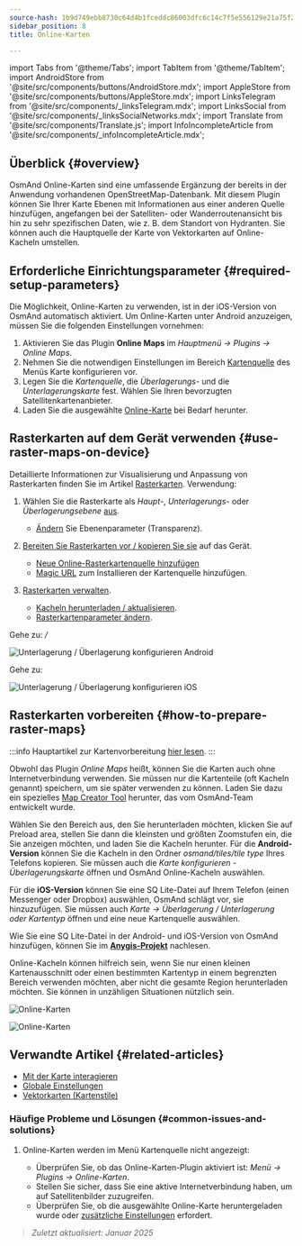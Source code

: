 ```yaml
---
source-hash: 1b9d749ebb8730c64d4b1fceddc86003dfc6c14c7f5e556129e21a75f245cdc3
sidebar_position: 8
title: Online-Karten

---
```

import Tabs from '@theme/Tabs';
import TabItem from '@theme/TabItem';
import AndroidStore from '@site/src/components/buttons/AndroidStore.mdx';
import AppleStore from '@site/src/components/buttons/AppleStore.mdx';
import LinksTelegram from '@site/src/components/_linksTelegram.mdx';
import LinksSocial from '@site/src/components/_linksSocialNetworks.mdx';
import Translate from '@site/src/components/Translate.js';
import InfoIncompleteArticle from '@site/src/components/_infoIncompleteArticle.mdx';



## Überblick {#overview}

OsmAnd Online-Karten sind eine umfassende Ergänzung der bereits in der Anwendung vorhandenen OpenStreetMap-Datenbank. Mit diesem Plugin können Sie Ihrer Karte Ebenen mit Informationen aus einer anderen Quelle hinzufügen, angefangen bei der Satelliten- oder Wanderroutenansicht bis hin zu sehr spezifischen Daten, wie z. B. dem Standort von Hydranten. Sie können auch die Hauptquelle der Karte von Vektorkarten auf Online-Kacheln umstellen.


## Erforderliche Einrichtungsparameter {#required-setup-parameters}

Die Möglichkeit, Online-Karten zu verwenden, ist in der iOS-Version von OsmAnd automatisch aktiviert. Um Online-Karten unter Android anzuzeigen, müssen Sie die folgenden Einstellungen vornehmen:

1. Aktivieren Sie das Plugin **Online Maps** im *Hauptmenü → Plugins → Online Maps*.
2. Nehmen Sie die notwendigen Einstellungen im Bereich [Kartenquelle](../map/raster-maps.md#select-raster-maps) des Menüs Karte konfigurieren vor.
3. Legen Sie die *Kartenquelle*, die *Überlagerungs-* und die *Unterlagerungskarte* fest. Wählen Sie Ihren bevorzugten Satellitenkartenanbieter.
4. Laden Sie die ausgewählte [Online-Karte](#how-to-prepare-raster-maps) bei Bedarf herunter.


## Rasterkarten auf dem Gerät verwenden {#use-raster-maps-on-device}

Detaillierte Informationen zur Visualisierung und Anpassung von Rasterkarten finden Sie im Artikel [Rasterkarten](../map/raster-maps.md). Verwendung:

1. Wählen Sie die Rasterkarte als *Haupt-*, *Unterlagerungs-* oder *Überlagerungsebene* [aus](../map/raster-maps.md#select-raster-maps).
    - [Ändern](../map/raster-maps.md#how-to-use-raster-maps) Sie Ebenenparameter (Transparenz).

2. [Bereiten Sie Rasterkarten vor / kopieren Sie sie](../map/raster-maps.md#prepare--copy-raster-maps-to-device) auf das Gerät.
    - [Neue Online-Rasterkartenquelle hinzufügen](../map/raster-maps.md#add-new-online-raster-map-source)
    - [Magic URL](../map/raster-maps.md#magic-url-to-install-map-source) zum Installieren der Kartenquelle hinzufügen.

3. [Rasterkarten verwalten](../map/raster-maps.md#manage-raster-maps).
    - [Kacheln herunterladen / aktualisieren](../map/raster-maps.md#download--update-tiles).
    - [Rasterkartenparameter ändern](../map/raster-maps.md#change-raster-map-parameters).


<Tabs groupId="operating-systems" queryString="operating-systems">

<TabItem value="android" label="Android">  

Gehe zu: *<Translate android="true" ids="shared_string_menu,configure_map,layer_overlay"/> / <Translate android="true" ids="layer_underlay"/>*

![Unterlagerung / Überlagerung konfigurieren Android](@site/static/img/plugins/online-maps/config-underlay-overlay-android.png)

</TabItem>

<TabItem value="ios" label="iOS">  

Gehe zu: *<Translate ios="true" ids="shared_string_menu,configure_map,map_settings_overunder"/>*

![Unterlagerung / Überlagerung konfigurieren iOS](@site/static/img/plugins/online-maps/config-underlay-overlay-ios.png)

</TabItem>

</Tabs>


## Rasterkarten vorbereiten {#how-to-prepare-raster-maps}

:::info
Hauptartikel zur Kartenvorbereitung [hier lesen](https://docs.osmand.net/docs/technical/map-creation/create-offline-maps-yourself#raster-maps-advanced).
:::

Obwohl das Plugin *Online Maps* heißt, können Sie die Karten auch ohne Internetverbindung verwenden. Sie müssen nur die Kartenteile (oft Kacheln genannt) speichern, um sie später verwenden zu können. Laden Sie dazu ein spezielles [Map Creator Tool](http://download.osmand.net/latest-night-build/OsmAndMapCreator-main.zip) herunter, das vom OsmAnd-Team entwickelt wurde.

Wählen Sie den Bereich aus, den Sie herunterladen möchten, klicken Sie auf Preload area, stellen Sie dann die kleinsten und größten Zoomstufen ein, die Sie anzeigen möchten, und laden Sie die Kacheln herunter.
Für die <b>Android-Version</b> können Sie die Kacheln in den Ordner <i>osmand/tiles/*tile type*</i> Ihres Telefons kopieren. Sie müssen auch die <i>Karte konfigurieren - Überlagerungskarte</i> öffnen und OsmAnd Online-Kacheln auswählen.

Für die <b>iOS-Version</b> können Sie eine SQ Lite-Datei auf Ihrem Telefon (einen Messenger oder Dropbox) auswählen, OsmAnd schlägt vor, sie hinzuzufügen. Sie müssen auch <i>Karte → Überlagerung / Unterlagerung oder Kartentyp</i> öffnen und eine neue Kartenquelle auswählen.

Wie Sie eine SQ Lite-Datei in der Android- und iOS-Version von OsmAnd hinzufügen, können Sie im <a href="https://anygis.ru/Web/Html/Osmand_en"><b>Anygis-Projekt</b></a> nachlesen.


Online-Kacheln können hilfreich sein, wenn Sie nur einen kleinen Kartenausschnitt oder einen bestimmten Kartentyp in einem begrenzten Bereich verwenden möchten, aber nicht die gesamte Region herunterladen möchten. Sie können in unzähligen Situationen nützlich sein.

![Online-Karten](@site/static/img/plugins/online-maps/map_creator.jpg)

![Online-Karten](@site/static/img/plugins/online-maps/map_creator_menu.jpg)


## Verwandte Artikel {#related-articles}

- [Mit der Karte interagieren](../../user/map/interact-with-map.md)
- [Globale Einstellungen](../../user/personal/global-settings.md)
- [Vektorkarten (Kartenstile)](../../user/map/vector-maps.md)

### Häufige Probleme und Lösungen {#common-issues-and-solutions}

1. Online-Karten werden im Menü Kartenquelle nicht angezeigt:  
  
    - Überprüfen Sie, ob das Online-Karten-Plugin aktiviert ist: *Menü → Plugins → Online-Karten*.  
    - Stellen Sie sicher, dass Sie eine aktive Internetverbindung haben, um auf Satellitenbilder zuzugreifen.  
    - Überprüfen Sie, ob die ausgewählte Online-Karte heruntergeladen wurde oder [zusätzliche Einstellungen](../map/raster-maps.md#select-raster-maps) erfordert.

> *Zuletzt aktualisiert: Januar 2025*